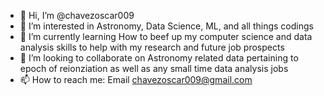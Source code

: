 - 👋 Hi, I’m @chavezoscar009
- 👀 I’m interested in Astronomy, Data Science, ML, and all things codings
- 🌱 I’m currently learning How to beef up my computer science and data analysis skills to help with my research and future job prospects
- 💞️ I’m looking to collaborate on Astronomy related data pertaining to epoch of reionziation as well as any small time data analysis jobs
- 📫 How to reach me: Email chavezoscar009@gmail.com

<!---
chavezoscar009/chavezoscar009 is a ✨ special ✨ repository because its `README.md` (this file) appears on your GitHub profile.
You can click the Preview link to take a look at your changes.
--->
